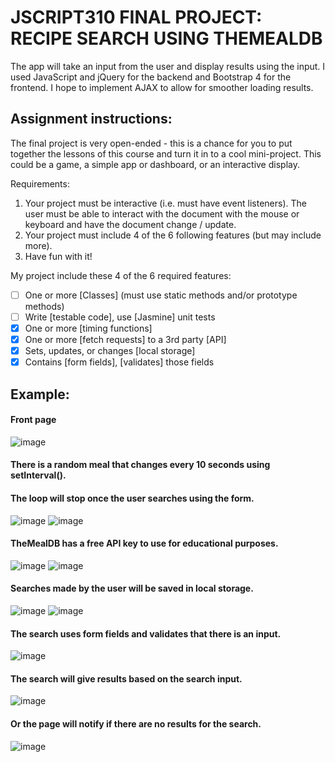 # JSCRIPT310 FINAL PROJECT: RECIPE SEARCH USING THEMEALDB

The app will take an input from the user and display results using the input.
I used JavaScript and jQuery for the backend and Bootstrap 4 for the frontend. I hope to implement AJAX to allow for smoother loading results.

## Assignment instructions:
The final project is very open-ended - this is a chance for you to put together the lessons of this course and turn it in to a cool mini-project.  This could be a game, a simple app or dashboard, or an interactive display.

Requirements:
1. Your project must be interactive (i.e. must have event listeners).  The user must be able to interact with the document with the mouse or keyboard and have the document change / update.
2. Your project must include 4 of the 6 following features (but may include more).
3. Have fun with it!

My project include these 4 of the 6 required features:
- [ ] One or more [Classes] (must use static methods and/or prototype methods)
- [ ] Write [testable code], use [Jasmine] unit tests
- [x] One or more [timing functions]
- [x] One or more [fetch requests] to a 3rd party [API]
- [x] Sets, updates, or changes [local storage]
- [x] Contains [form fields], [validates] those fields

## Example:
#### Front page
![image](https://user-images.githubusercontent.com/48109897/208791353-5dc72f7f-73a8-44ac-b148-1c5fd42b89ac.png)

#### There is a random meal that changes every 10 seconds using setInterval().
#### The loop will stop once the user searches using the form.
![image](https://user-images.githubusercontent.com/48109897/208791564-960b3967-bd78-4735-a092-b32bb7675ae4.png)
![image](https://user-images.githubusercontent.com/48109897/208791640-86cc2900-647c-41ec-9b6e-1450ba88568c.png)

#### TheMealDB has a free API key to use for educational purposes.
![image](https://user-images.githubusercontent.com/48109897/208790302-84231a9c-f1d6-43a3-9117-24fba63c4fbf.png)
![image](https://user-images.githubusercontent.com/48109897/208790338-e3c42bfe-ed95-4772-bfa5-91698a0da146.png)

#### Searches made by the user will be saved in local storage.
![image](https://user-images.githubusercontent.com/48109897/208790748-a2edae2c-9e04-4254-a561-a3a744d50e53.png)
![image](https://user-images.githubusercontent.com/48109897/208790759-887c0466-ca87-4e08-8c24-fd453332252c.png)

#### The search uses form fields and validates that there is an input.
![image](https://user-images.githubusercontent.com/48109897/208791105-d386aac2-b97b-4c70-b53d-e9f587de079c.png)

#### The search will give results based on the search input.
![image](https://user-images.githubusercontent.com/48109897/208791448-adde90cf-439d-4ead-87e2-cd3becb59211.png)

#### Or the page will notify if there are no results for the search.
![image](https://user-images.githubusercontent.com/48109897/208791439-b82a65e4-9628-434f-a63a-38f10ec6d7b7.png)
